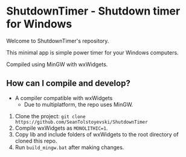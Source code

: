 # ShutdownTimer - Shutdown timer for Windows

Welcome to ShutdownTimer's repository.

This minimal app is simple power timer for your Windows computers.

Compiled using MinGW with wxWidgets.

## How can I compile and develop?

* A compiler compatible with wxWidgets
	* Due to multiplatform, the repo uses MinGW.

1. Clone the project: `git clone https://github.com/SeanTolstoyevski/ShutdownTimer`
2. Compile wxWidgets as `MONOLITHIC=1`.
3. Copy lib and include folders of wxWidgets to the root directory of cloned this repo.
4. Run `build_mingw.bat` after making changes.

